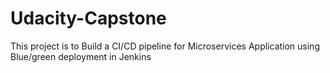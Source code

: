 # Udacity-Capstone
This project is to Build a CI/CD pipeline for Microservices Application using Blue/green deployment in Jenkins
